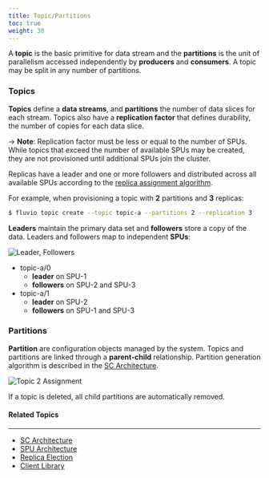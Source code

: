 ```yaml
---
title: Topic/Partitions
toc: true
weight: 30
---
```


A **topic** is the basic primitive for data stream and the **partitions** is the unit of parallelism accessed independently by **producers** and **consumers**. A topic may be split in any number of partitions.


### Topics

**Topics** define a **data streams**, and **partitions** the number of data slices for each stream. Topics also have a **replication factor** that defines durability, the number of copies for each data slice.

-> **Note**: Replication factor must be less or equal to the number of SPUs.  While topics that exceed the number of available SPUs may be created, they are not provisioned until additional SPUs join the cluster.

Replicas have a leader and one or more followers and distributed across all available SPUs according to the [replica assignment algorithm](../replica-assignment).

For example, when provisioning a topic with **2** partitions and **3** replicas:

```bash
$ fluvio topic create --topic topic-a --partitions 2 --replication 3
```

**Leaders** maintain the primary data set and **followers** store a copy of the data. Leaders and followers map to independent **SPUs**:

<img src="architecture/assignment-leader-followers.svg"
     alt="Leader, Followers"
     style="justify: center; max-width: 640px" />

* topic-a/0
    * **leader** on SPU-1
    * **followers** on SPU-2 and SPU-3
* topic-a/1
    * **leader** on SPU-2
    * **followers** on SPU-1 and SPU-3

### Partitions

**Partition** are configuration objects managed by the system. Topics and partitions are linked through a **parent-child** relationship. Partition generation algorithm is described in the [SC Architecture](../sc/#partitions).

<img src="architecture/topic-2-partitions.svg"
     alt="Topic 2 Assignment"
     style="justify: center; max-width: 680px" />

If a topic is deleted, all child partitions are automatically removed.

#### Related Topics
-------------------
* [SC Architecture](../sc)
* [SPU Architecture](../spu)
* [Replica Election](../replica-election)
* [Client Library](../client)
